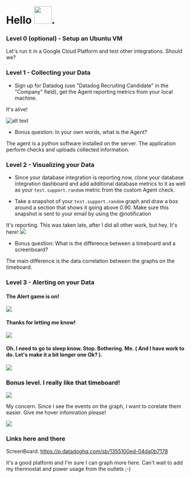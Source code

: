 # Hello <img src="https://p4.zdassets.com/hc/settings_assets/634376/200103325/e0dpcDm5xaOKOuvtZa30xg-Datadog_Logo.png" height="48">.

### Level 0 (optional) - Setup an Ubuntu VM

Let's run it in a Google Cloud Platform and test other integrations. Should we?

### Level 1 - Collecting your Data

* Sign up for Datadog (use "Datadog Recruiting Candidate" in the "Company" field), get the Agent reporting metrics from your local machine.

It's alive! 


![alt text](https://raw.githubusercontent.com/makak/hiring-engineers/solutions-engineer/images/really_up_datadog.PNG "Host is alive!") 


* Bonus question: In your own words, what is the Agent?

The agent is a python software installed on the server. 
The application perform checks and uploads collected information.

### Level 2 - Visualizing your Data

* Since your database integration is reporting now, clone your database integration dashboard and add additional database metrics to it as well as your `test.support.random` metric from the custom Agent check.

* Take a snapshot of your `test.support.random` graph and draw a box around a section that shows it going above 0.90. Make sure this snapshot is sent to your email by using the @notification

It's reporting. This was taken late, after I did all other work, but hey. It's here!
<img src="https://raw.githubusercontent.com/makak/hiring-engineers/solutions-engineer/images/say_hi.PNG">

* Bonus question: What is the difference between a timeboard and a screenboard?

The main difference is the data correlation between the graphs on the timeboard. 

### Level 3 - Alerting on your Data

#### The Alert game is on!
<img src="https://raw.githubusercontent.com/makak/hiring-engineers/blob/solutions-engineer/images/oh_my_god_its_alive.PNG"> 

#### Thanks for letting me know!
<img src="https://raw.githubusercontent.com/makak/hiring-engineers/blob/solutions-engineer/images/snapshot.PNG"> 

#### Oh. I need to go to sleep know. Stop. Bothering. Me. ( And I have work to do. Let's make it a bit longer one Ok? ).  
<img src="https://raw.githubusercontent.com/makak/hiring-engineers/blob/solutions-engineer/images/hey_thanks_for_the_information.PNG"> 

### Bonus level. I really like that timeboard! 

<img src="https://raw.githubusercontent.com/makak/hiring-engineers/blob/solutions-engineer/images/where_is_the_zoom.PNG">

My concern. Since I see the events on the graph, I want to corelate them easier. Give me hover infomration please!

<img src="https://raw.githubusercontent.com/makak/hiring-engineers/blob/solutions-engineer/images/event_but_where_is_the_detail.PNG"> 

### Links here and there

ScreenBoard: https://p.datadoghq.com/sb/1355100ed-04da0b7178

it's a good platform and I'm sure I can graph more here. Can't wait to add my thermostat and power usage from the outlets ;-) 
